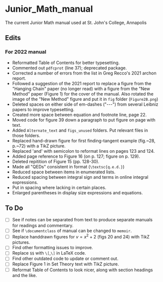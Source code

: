 # Junior_Math_manual
 The current Junior Math manual used at St. John's College, Annapolis

## Edits 
### For 2022 manual
- Reformatted Table of Contents for better typesetting.
- Commented out `pdfcprot` (line 37); deprecated package.	
- Corrected a number of errors from the list in Greg Recco's 2021 archon report.
- Followed a suggestion of the 2021 report to replace a figure from the "Hanging Chain" paper (no longer read) with a figure from the "New Method" paper (Figure 1) for the cover of the manual. Also rotated the image of the "New Method" figure and put it in `fig` folder (`Figure2B.png`)
- Deleted spaces on either side of em-dashes ("---") from several Leibniz papers to improve typesetting.
- Created more space between equation and footnote line, page 22.
- Moved code for figure 39 down a paragraph to put figure on page with text.
- Added `Alternate_text` and `figs_unused` folders. Put relevant files in those folders.
- Replaced hand-drawn figure for first finding-tangent example (fig.~28, p.~72) with a TikZ picture.
- Replaced 'and' with semicolon to reformat lines on pages 123 and 124.
- Added page reference to Figure 16 (on p. 127; figure on p. 129).
- Deleted repitition of Figure 15 (pp. 128-30).
- Made all "QEDs" consistent in format (`\textsc{q.e.d.}`)
- Reduced space between items in enumerated lists.
- Reduced spacing between integral sign and terms in online integral expressions.
- Put in spacing where lacking in certain places.
- Enlarged parentheses in display size expressions and equations.  
## To Do
- [ ] See if notes can be separated from text to produce separate manuals for readings and commentary.
- [ ] See if `\documentclass` of manual can be changed to `memoir`.
- [ ] Replace handdrawn figures for $v=x^2+2$ (figs 20 and 24) with TikZ pictures.
- [ ] Find other formatting issues to improve.
- [ ] Replace `$$` with `\[`,`\]` in LaTeX code.
- [ ] Find other outdated code to update or comment out.
- [ ] Replace Figure 1 in Set Theory text with TikZ picture.
- [ ] Reformat Table of Contents to look nicer, along with section headings and the like.
